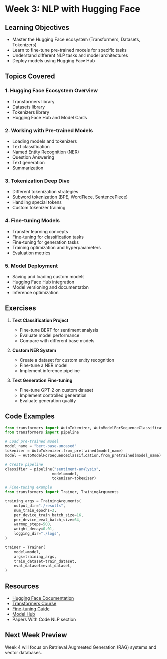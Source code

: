 # Week 3: NLP with Hugging Face

## Learning Objectives
- Master the Hugging Face ecosystem (Transformers, Datasets, Tokenizers)
- Learn to fine-tune pre-trained models for specific tasks
- Understand different NLP tasks and model architectures
- Deploy models using Hugging Face Hub

## Topics Covered

### 1. Hugging Face Ecosystem Overview
- Transformers library
- Datasets library
- Tokenizers library
- Hugging Face Hub and Model Cards

### 2. Working with Pre-trained Models
- Loading models and tokenizers
- Text classification
- Named Entity Recognition (NER)
- Question Answering
- Text generation
- Summarization

### 3. Tokenization Deep Dive
- Different tokenization strategies
- Subword tokenization (BPE, WordPiece, SentencePiece)
- Handling special tokens
- Custom tokenizer training

### 4. Fine-tuning Models
- Transfer learning concepts
- Fine-tuning for classification tasks
- Fine-tuning for generation tasks
- Training optimization and hyperparameters
- Evaluation metrics

### 5. Model Deployment
- Saving and loading custom models
- Hugging Face Hub integration
- Model versioning and documentation
- Inference optimization

## Exercises

1. **Text Classification Project**
   - Fine-tune BERT for sentiment analysis
   - Evaluate model performance
   - Compare with different base models

2. **Custom NER System**
   - Create a dataset for custom entity recognition
   - Fine-tune a NER model
   - Implement inference pipeline

3. **Text Generation Fine-tuning**
   - Fine-tune GPT-2 on custom dataset
   - Implement controlled generation
   - Evaluate generation quality

## Code Examples

```python
from transformers import AutoTokenizer, AutoModelForSequenceClassification
from transformers import pipeline

# Load pre-trained model
model_name = "bert-base-uncased"
tokenizer = AutoTokenizer.from_pretrained(model_name)
model = AutoModelForSequenceClassification.from_pretrained(model_name)

# Create pipeline
classifier = pipeline("sentiment-analysis", 
                     model=model, 
                     tokenizer=tokenizer)

# Fine-tuning example
from transformers import Trainer, TrainingArguments

training_args = TrainingArguments(
    output_dir="./results",
    num_train_epochs=3,
    per_device_train_batch_size=16,
    per_device_eval_batch_size=64,
    warmup_steps=500,
    weight_decay=0.01,
    logging_dir="./logs",
)

trainer = Trainer(
    model=model,
    args=training_args,
    train_dataset=train_dataset,
    eval_dataset=eval_dataset,
)
```

## Resources
- [Hugging Face Documentation](https://huggingface.co/docs)
- [Transformers Course](https://huggingface.co/course)
- [Fine-tuning Guide](https://huggingface.co/docs/transformers/training)
- [Model Hub](https://huggingface.co/models)
- Papers With Code NLP section

## Next Week Preview
Week 4 will focus on Retrieval Augmented Generation (RAG) systems and vector databases.
